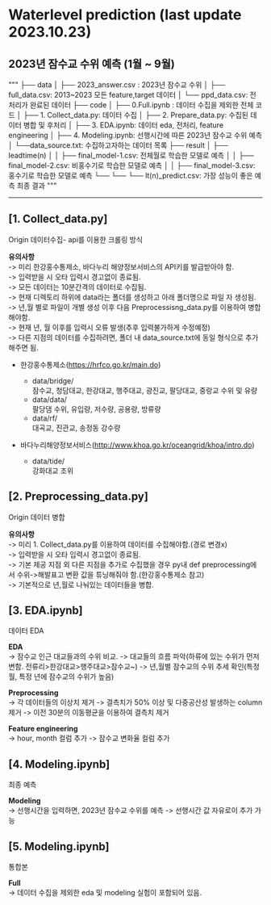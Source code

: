 # Waterlevel prediction (last update 2023.10.23)

## 2023년 잠수교 수위 예측 (1월 ~ 9월) <br>

"""
├── data
│   ├── 2023_answer.csv : 2023년 잠수교 수위
│   ├── full_data.csv: 2013~2023 모든 feature,target 데이터
│   └── ppd_data.csv: 전처리가 완료된 데이터 
├── code
│   ├── 0.Full.ipynb : 데이터 수집을 제외한 전체 코드
│   ├── 1. Collect_data.py: 데이터 수집
│   ├── 2. Prepare_data.py: 수집된 데이터 병합 및 후처리
│   ├── 3. EDA.ipynb: 데이터 eda, 전처리, feature engineering
│   ├── 4. Modeling.ipynb: 선행시간에 따른 2023년 잠수교 수위 예측
│   └──data_source.txt: 수집하고자하는 데이터 목록
├── result
│   ├── leadtime(n)
│   │   ├── final_model-1.csv: 전체월로 학습한 모델로 예측
│   │   ├── final_model-2.csv: 비홍수기로 학습한 모델로 예측
│   │   ├── final_model-3.csv: 홍수기로 학습한 모델로 예측
└── └── └── lt(n)_predict.csv: 가장 성능이 좋은 예측 최종 결과
"""

* * * * * * * * *

## [1. Collect_data.py]

Origin 데이터수집- api를 이용한 크롤링 방식

  <b>유의사항</b> <br>
  -> 미리 한강홍수통제소, 바다누리 해양정보서비스의 API키를 발급받아야 함.<br>
  -> 입력받을 시 오타 입력시 경고없이 종료됨.<br>
  -> 모든 데이터는 10분간격의 데이터로 수집됨.<br>
  -> 현재 디렉토리 하위에 data라는 폴더를 생성하고 아래 폴더명으로 파일 자 생성됨.<br>
  -> 년,월 별로 파일이 개별 생성 이후 다음 Preprocessisng_data.py를 이용하여 병합해야함.<br>
  -> 현재 년, 월 이후를 입력시 오류 발생(추후 입력불가하게 수정예정)<br>
  -> 다른 지점의 데이터를 수집하려면, 폴더 내 data_source.txt에 동일 형식으로 추가해주면 됨.<br>
  
  - 한강홍수통제소(https://hrfco.go.kr/main.do)<br>
      - data/bridge/ <br>
          잠수교, 청담대교, 한강대교, 행주대교, 광진교, 팔당대교, 중랑교 수위 및 유량 <br>
      - data/data/ <br>
          팔당댐 수위, 유입량, 저수량, 공용량, 방류량 <br>
      - data/rf/ <br>
          대곡교, 진관교, 송정동 강수량 <br>
  
  - 바다누리해양정보서비스(http://www.khoa.go.kr/oceangrid/khoa/intro.do) <br>
      - data/tide/ <br>
          강화대교 조위 <br>

## [2. Preprocessing_data.py]

Origin 데이터 병합 <br>

<b>유의사항</b> <br>
-> 미리 1. Collect_data.py를 이용하여 데이터를 수집해야함.(경로 변경x) <br>
-> 입력받을 시 오타 입력시 경고없이 종료됨. <br>
-> 기본 제공 지점 외 다른 지점을 추가로 수집했을 경우 py내 def preprocessing에서 수위->해발표고 변환 값을 튜닝해줘야 함.(한강홍수통제소 참고)  <br>
-> 기본적으로 년,월로 나눠있는 데이터들을 병합. <br>

## [3. EDA.ipynb]

데이터 EDA <br>

<b>EDA</b> <br>
-> 잠수교 인근 대교들과의 수위 비교.
-> 대교들의 흐름 파악(하류에 있는 수위가 먼저 변함. 전류리>한강대교>행주대교>잠수교~)
-> 년,월별 잠수교의 수위 추세 확인(특정 월, 특정 년에 잠수교의 수위가 높음)

<b>Preprocessing</b> <br>
-> 각 데이터들의 이상치 제거
-> 결측치가 50% 이상 및 다중공산성 발생하는 column 제거
-> 이전 30분의 이동평균을 이용하여 결측치 제거

<b>Feature engineering</b> <br>
-> hour, month 컬럼 추가
-> 잠수교 변화율 컬럼 추가

## [4. Modeling.ipynb]

최종 예측 <br>

<b>Modeling</b> <br>
-> 선행시간을 입력하면, 2023년 잠수교 수위를 예측
-> 선행시간 값 자유로이 추가 가능

## [5. Modeling.ipynb] <br>

통합본 <br>

<b>Full</b> <br>
-> 데이터 수집을 제외한 eda 및 modeling 실험이 포함되어 있음.